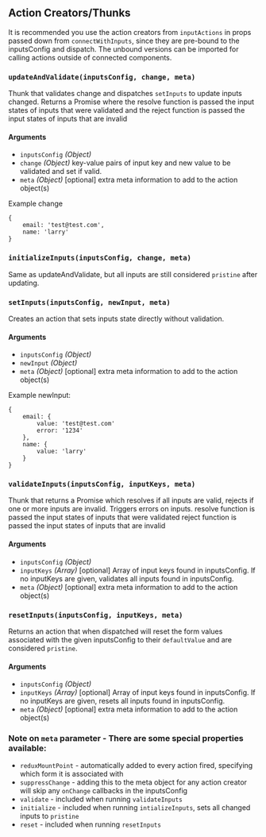 ## Action Creators/Thunks

It is recommended you use the action creators from `inputActions` in props passed down from `connectWithInputs`, since 
they are pre-bound to the inputsConfig and dispatch. The unbound versions can be imported for calling 
actions outside of connected components. 

### `updateAndValidate(inputsConfig, change, meta)`

Thunk that validates change and dispatches `setInputs` to update inputs changed. Returns a Promise where the 
resolve function is passed the input states of inputs that were validated and the 
reject function is passed the input states of inputs that are invalid

#### Arguments
- `inputsConfig` *(Object)*
- `change` *(Object)* key-value pairs of input key and new value to be validated and set if valid.
- `meta` *(Object)* [optional] extra meta information to add to the action object(s)

Example change

    {
        email: 'test@test.com',
        name: 'larry'
    }
    
### `initializeInputs(inputsConfig, change, meta)`

Same as updateAndValidate, but all inputs are still considered `pristine` after updating.

### `setInputs(inputsConfig, newInput, meta)`

Creates an action that sets inputs state directly without validation.

#### Arguments
- `inputsConfig` *(Object)*
- `newInput` *(Object)*
- `meta` *(Object)* [optional] extra meta information to add to the action object(s)

Example newInput:

    {
        email: {
            value: 'test@test.com'
            error: '1234'
        },
        name: {
            value: 'larry'
        }
    }

### `validateInputs(inputsConfig, inputKeys, meta)`

Thunk that returns a Promise which resolves if all inputs are valid, rejects if one or more inputs are invalid.
Triggers errors on inputs.
resolve function is passed the input states of inputs that were validated
reject function is passed the input states of inputs that are invalid

#### Arguments
- `inputsConfig` *(Object)*
- `inputKeys` *(Array)* [optional] Array of input keys found in inputsConfig. If no inputKeys are given, validates all inputs found in inputsConfig.
- `meta` *(Object)* [optional] extra meta information to add to the action object(s)

### `resetInputs(inputsConfig, inputKeys, meta)`

Returns an action that when dispatched will reset the form values associated with the given inputsConfig to their `defaultValue` and are considered `pristine`.

#### Arguments
- `inputsConfig` *(Object)*
- `inputKeys` *(Array)* [optional] Array of input keys found in inputsConfig. If no inputKeys are given, resets all inputs found in inputsConfig.
- `meta` *(Object)* [optional] extra meta information to add to the action object(s)

### Note on `meta` parameter - There are some special properties available:
 - `reduxMountPoint` - automatically added to every action fired, specifying which form it is associated with 
 - `suppressChange` - adding this to the meta object for any action creator will skip any `onChange` callbacks in the inputsConfig
 - `validate` - included when running `validateInputs`
 - `initialize` - included when running `intializeInputs`, sets all changed inputs to `pristine`
 - `reset` - included when running `resetInputs`
